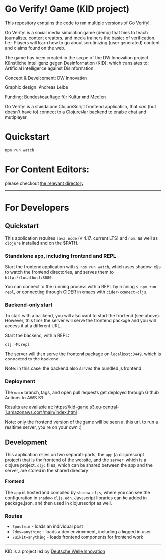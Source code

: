 
# Go Verify! Game (KID project)

This repository contains the code to run multiple versions of Go Verify!.

Go Verify! is a social media simulation game (demo) that tries to teach journalists, content creators, and media trainers the basics of verification. I.e.: Players will learn how to go about scrutinizing (user generated) content and claims found on the web.

The game has been created in the scope of the DW Innovation project Künstliche Intelligenz gegen Desinformation (KID), which translates to: Artificial Intelligence against Disinformation.

Concept & Development: DW Innovation 

Graphic design: Andreas Leibe 

Funding: Bundesbeauftage für Kultur und Medien

Go Verify! is a standalone ClojureScript frontend application, that _can_ (but doesn't have to) connect to a Clojure/Jar backend to enable chat and mutiplayer.

# Quickstart

`
npm run watch
`

# For Content Editors:

please checkout [the relevant directory](./src/shared/kid_shared/data)

---

# For Developers

## Quickstart
This application requires `java`, `node` (v14.17, current LTS) and `npm`, as well as `clojure` installed and on the $PATH.

### Standalone app, including frontend and REPL
Start the frontend application with `$ npm run watch`, which uses shadow-cljs to watch the frontend directories, and serves them to `http://localhost:8080`.

You can connect to the running process with a REPL by running `$ npm run repl`, or connecting through CIDER in emacs with `cider-connect-cljs`.

### Backend-only start
To start with a backend, you will also want to start the frontend (see above). However, this time the server will serve the frontend package and you will access it at a different URL.

Start the backend, with a REPL:
```
clj -M:repl
```

The server will then serve the frontend package on `localhost:3449`, which is connected to the backend.

Note: in this case, the backend also _serves_ the bundled js frontend

### Deployment

The `main` branch, tags, and open pull requests get deployed through Github Actions to AWS S3.

Results are available at: https://kid-game.s3.eu-central-1.amazonaws.com/main/index.html

Note: only the frontend version of the game will be seen at this url.  to run a realtime server, you're on your own :)

## Development

This application relies on two separate parts, the `app` (a clojurescript project) that is the frontend of the website, and the `server`, which is a clojure project.  `cljc` files, which can be shared between the app and the server, are stored in the shared directory

#### Frontend
The `app` is hosted and compiled by `shadow-cljs`, where you can see the configuration in `shadow-cljs.edn`.  Javascript libraries can be added in package.json, and then used in clojurescript as well.

### Routes
- `?post=id` - loads an individual post
- `?dev=anything` - loads a dev environment, including a logged in user
- `?uikit=anything` - loads frontend components for frontend work

---

KID is a project led by [Deutsche Welle Innovation](https://innovation.dw.com/)
